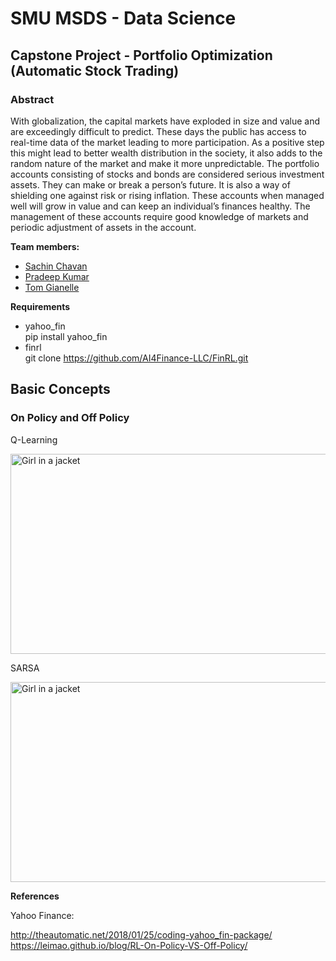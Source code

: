 # SMU MSDS - Data Science
## Capstone Project - Portfolio Optimization (Automatic Stock Trading)

### Abstract

With globalization, the capital markets have exploded in size and value and are exceedingly difficult to predict. These days the public has access to real-time data of the market leading to more participation. As a positive step this might lead to better wealth distribution in the society, it also adds to the random nature of the market and make it more unpredictable. The portfolio accounts consisting of stocks and bonds are considered serious investment assets. They can make or break a person’s future. It is also a way of shielding one against risk or rising inflation. These accounts when managed well will grow in value and can keep an individual’s finances healthy. The management of these accounts require good knowledge of markets and periodic adjustment of assets in the account.  


**Team members:**

- <a href="https://github.com/sachinac/CapStone"> Sachin Chavan </a>
- <a href="https://github.com/pradeep17j/CapStone"> Pradeep Kumar </a>
- <a href="https://github.com/tgianelle/CapStone"> Tom Gianelle </a>

**Requirements**

- yahoo_fin <br>
  pip install yahoo_fin<br>
- finrl<br>
 git clone https://github.com/AI4Finance-LLC/FinRL.git<br>

## Basic Concepts

### On Policy and Off Policy

Q-Learning

<img src="https://leimao.github.io/images/blog/2019-03-14-RL-On-Policy-VS-Off-Policy/q-learning.png" alt="Girl in a jacket" width="640" height="320">


SARSA 

<img src="https://leimao.github.io/images/blog/2019-03-14-RL-On-Policy-VS-Off-Policy/sarsa.png" alt="Girl in a jacket" width="640" height="320">






**References**

Yahoo Finance:

http://theautomatic.net/2018/01/25/coding-yahoo_fin-package/
https://leimao.github.io/blog/RL-On-Policy-VS-Off-Policy/
